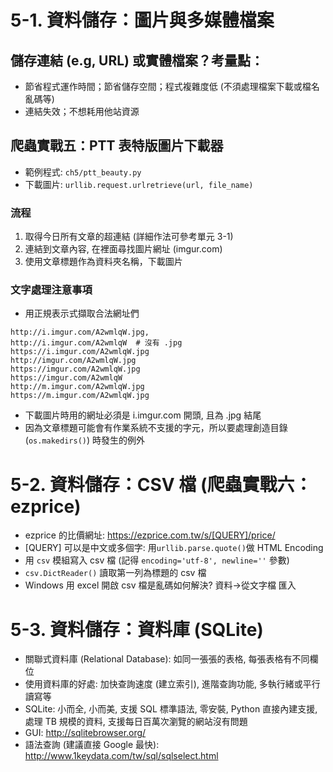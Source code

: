 # 5-1. 資料儲存：圖片與多媒體檔案

## 儲存連結 (e.g, URL) 或實體檔案？考量點：

* 節省程式運作時間；節省儲存空間；程式複雜度低 (不須處理檔案下載或檔名亂碼等)
* 連結失效；不想耗用他站資源

## 爬蟲實戰五：PTT 表特版圖片下載器

* 範例程式: `ch5/ptt_beauty.py`
* 下載圖片: `urllib.request.urlretrieve(url, file_name)`

### 流程

1. 取得今日所有文章的超連結 (詳細作法可參考單元 3-1)
2. 連結到文章內容, 在裡面尋找圖片網址 (imgur.com)
3. 使用文章標題作為資料夾名稱，下載圖片

### 文字處理注意事項

* 用正規表示式擷取合法網址們
```
http://i.imgur.com/A2wmlqW.jpg,
http://i.imgur.com/A2wmlqW  # 沒有 .jpg
https://i.imgur.com/A2wmlqW.jpg
http://imgur.com/A2wmlqW.jpg
https://imgur.com/A2wmlqW.jpg
https://imgur.com/A2wmlqW
http://m.imgur.com/A2wmlqW.jpg
https://m.imgur.com/A2wmlqW.jpg
```
* 下載圖片時用的網址必須是 i.imgur.com 開頭, 且為 .jpg 結尾
* 因為文章標題可能會有作業系統不支援的字元，所以要處理創造目錄 (`os.makedirs()`) 時發生的例外

# 5-2. 資料儲存：CSV 檔 (爬蟲實戰六：ezprice)

* ezprice 的比價網址: https://ezprice.com.tw/s/[QUERY]/price/
* [QUERY] 可以是中文或多個字: 用`urllib.parse.quote()`做 HTML Encoding
* 用 `csv` 模組寫入 csv 檔 (記得 `encoding='utf-8', newline=''` 參數)
* `csv.DictReader()` 讀取第一列為標題的 csv 檔
* Windows 用 excel 開啟 csv 檔是亂碼如何解決? 資料->從文字檔 匯入

# 5-3. 資料儲存：資料庫 (SQLite)

* 關聯式資料庫 (Relational Database): 如同一張張的表格, 每張表格有不同欄位
* 使用資料庫的好處: 加快查詢速度 (建立索引), 進階查詢功能, 多執行緒或平行讀寫等
* SQLite: 小而全, 小而美, 支援 SQL 標準語法, 零安裝, Python 直接內建支援, 處理 TB 規模的資料, 支援每日百萬次瀏覽的網站沒有問題
* GUI: http://sqlitebrowser.org/
* 語法查詢 (建議直接 Google 最快): http://www.1keydata.com/tw/sql/sqlselect.html